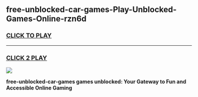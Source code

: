 
## free-unblocked-car-games-Play-Unblocked-Games-Online-rzn6d
<h3>
<a href="https://premium76.site?title=free-unblocked-car-games&ref=25A">CLICK TO PLAY</a></h3>
<hr>

<h3>
<a href="https://premium76.site?title=free-unblocked-car-games&ref=25A">CLICK 2 PLAY</a>
  
</h3>

<a href="https://premium76.site?title=free-unblocked-car-games&ref=25A"><img src="https://clearcache.store/games.png"></a>


**free-unblocked-car-games games unblocked: Your Gateway to Fun and Accessible Online Gaming**
